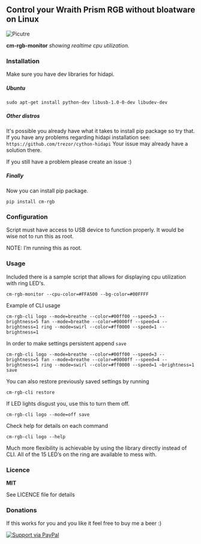 ## Control your Wraith Prism RGB without bloatware on Linux
![Picutre](https://github.com/gfduszynski/cm-rgb/raw/master/cm-rgb-monitor.gif)

**cm-rgb-monitor** _showing realtime cpu utilization._

### Installation

Make sure you have dev libraries for hidapi.

##### Ubuntu
```
sudo apt-get install python-dev libusb-1.0-0-dev libudev-dev
```

##### Other distros
It's possible you already have what it takes to install pip package so try that.
If you have any problems regarding hidapi installation see: `` https://github.com/trezor/cython-hidapi ``
Your issue may already have a solution there.

If you still have a problem please create an issue :)

##### Finally
Now you can install pip package.
```
pip install cm-rgb
```

### Configuration

Script must have access to USB device to function properly.
It would be wise not to run this as root.

NOTE: I’m running this as root.

### Usage

Included there is a sample script that allows for displaying cpu utilization with ring LED's.
```
cm-rgb-monitor --cpu-color=#FFA500 --bg-color=#00FFFF
```

Example of CLI usage
```
cm-rgb-cli logo --mode=breathe --color=#00ff00 --speed=3 --brightness=5 fan --mode=breathe --color=#0000ff --speed=4 --brightness=1 ring --mode=swirl --color=#ff0000 --speed=1 --brightness=1
```

In order to make settings persistent append ``save``

```
cm-rgb-cli logo --mode=breathe --color=#00ff00 --speed=3 --brightness=5 fan --mode=breathe --color=#0000ff --speed=4 --brightness=1 ring --mode=swirl --color=#ff0000 --speed=1 –brightness=1 save
```

You can also restore previously saved settings by running
```
cm-rgb-cli restore
```

If LED lights disgust you, use this to turn them off.
```
cm-rgb-cli logo --mode=off save
```

Check help for details on each command
```
cm-rgb-cli logo --help
```

Much more flexibility is achievable by using the library directly instead of CLI.
All of the 15 LED’s on the ring are available to mess with.

### Licence

**MIT** 

See LICENCE file for details

### Donations
If this works for you and you like it feel free to buy me a beer :)

[![Support via PayPal](https://cdn.rawgit.com/twolfson/paypal-github-button/1.0.0/dist/button.svg)](https://www.paypal.me/gfduszynski/)

